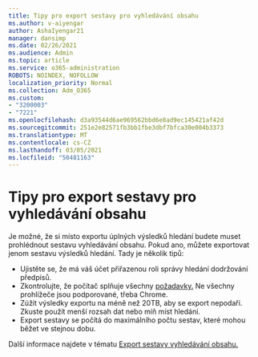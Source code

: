 ```yaml
---
title: Tipy pro export sestavy pro vyhledávání obsahu
ms.author: v-aiyengar
author: AshaIyengar21
manager: dansimp
ms.date: 02/26/2021
ms.audience: Admin
ms.topic: article
ms.service: o365-administration
ROBOTS: NOINDEX, NOFOLLOW
localization_priority: Normal
ms.collection: Adm_O365
ms.custom:
- "3200003"
- "7221"
ms.openlocfilehash: d3a93544d6ae969562bbd6e8ad9ec145421af42d
ms.sourcegitcommit: 251e2e82571fb3bb1fbe3dbf7bfca30e004b3373
ms.translationtype: MT
ms.contentlocale: cs-CZ
ms.lasthandoff: 03/05/2021
ms.locfileid: "50481163"
---
```

# <a name="tips-for-exporting-a-report-for-content-search"></a>Tipy pro export sestavy pro vyhledávání obsahu

Je možné, že si místo exportu úplných výsledků hledání budete muset prohlédnout sestavu vyhledávání obsahu. Pokud ano, můžete exportovat jenom sestavu výsledků hledání. Tady je několik tipů:

- Ujistěte se, že má váš účet přiřazenou roli správy hledání dodržování předpisů.
- Zkontrolujte, že počítač splňuje všechny [požadavky.](https://go.microsoft.com/fwlink/?linkid=2102407) Ne všechny prohlížeče jsou podporované, třeba Chrome.
- Zúžit výsledky exportu na méně než 20TB, aby se export nepodaří. Zkuste použít menší rozsah dat nebo míň míst hledání.
- Export sestavy se počítá do maximálního počtu sestav, které mohou běžet ve stejnou dobu.

Další informace najdete v tématu [Export sestavy vyhledávání obsahu.](https://go.microsoft.com/fwlink/?linkid=2102409)